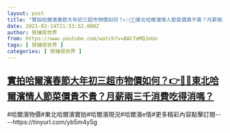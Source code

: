 ```yaml
---
layout: post
title: "實拍哈爾濱春節大年初三超市物價如何？👉🍒🍊東北哈爾濱情人節菜價貴不貴？月薪兩三千消費吃得消嗎？"
date: 2021-02-14T21:53:52.000Z
author: 铁锤观世界
from: https://www.youtube.com/watch?v=BACfmMQJoUo
tags: [ 铁锤观世界 ]
categories: [ 铁锤观世界 ]
---
```

<!--1613339632000-->
[實拍哈爾濱春節大年初三超市物價如何？👉🍒🍊東北哈爾濱情人節菜價貴不貴？月薪兩三千消費吃得消嗎？](https://www.youtube.com/watch?v=BACfmMQJoUo)
------

<div>
#哈爾濱物價#東北哈爾濱實拍#哈爾濱現況#哈爾濱e情#更多精彩內容點擊訂閱----https://tinyurl.com/yb5m4y5g
</div>
